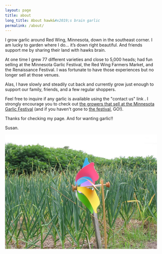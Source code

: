 ```yaml
---
layout: page
title: about
long_title: About hawk&#x2019;s brain garlic
permalink: /about/
---
```


I grow garlic around Red Wing, Minnesota, down in the southeast corner. I am lucky to garden where I do… it’s down right beautiful. And friends support me by sharing their land with hawks brain.

At one time I grew 77 different varieties and close to 5,000 heads; had fun selling at the Minnesota Garlic Festival, the Red Wing Farmers Market, and the Renaissance Festival. I was fortunate to have those experiences but no longer sell at those venues.

Alas, I have slowly and steadily cut back and currently grow just enough to support our family, friends, and a few regular shoppers.

Feel free to inquire if any garlic is available using the "contact us" link . I strongly encourage you to check out [the growers that sell at the Minnesota Garlic Festival](https://www.mngarlicfest.com/growers) (and if you haven't gone to [the festival](https://www.mngarlicfest.com), GO!).

Thanks for checking my page. And for wanting garlic!!

Susan.

![garlic-2008-014](/wp-content/uploads/2008/12/garlic-2008-014.jpg)

